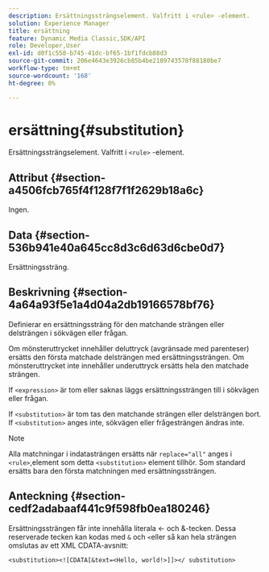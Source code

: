 ```yaml
---
description: Ersättningssträngselement. Valfritt i <rule> -element.
solution: Experience Manager
title: ersättning
feature: Dynamic Media Classic,SDK/API
role: Developer,User
exl-id: d0f1c558-b745-41dc-bf65-1bf1fdcb88d3
source-git-commit: 206e4643e3926cb85b4be2189743578f88180be7
workflow-type: tm+mt
source-wordcount: '168'
ht-degree: 0%

---
```


# ersättning{#substitution}

Ersättningssträngselement. Valfritt i `<rule>` -element.

## Attribut {#section-a4506fcb765f4f128f7f1f2629b18a6c}

Ingen.

## Data {#section-536b941e40a645cc8d3c6d63d6cbe0d7}

Ersättningssträng.

## Beskrivning {#section-4a64a93f5e1a4d04a2db19166578bf76}

Definierar en ersättningssträng för den matchande strängen eller delsträngen i sökvägen eller frågan.

Om mönsteruttrycket innehåller deluttryck (avgränsade med parenteser) ersätts den första matchade delsträngen med ersättningssträngen. Om mönsteruttrycket inte innehåller underuttryck ersätts hela den matchade strängen.

If `<expression>` är tom eller saknas läggs ersättningssträngen till i sökvägen eller frågan.

If `<substitution>` är tom tas den matchande strängen eller delsträngen bort. If `<substitution>` anges inte, sökvägen eller frågesträngen ändras inte.

>[!NOTE]
>
>Alla matchningar i indatasträngen ersätts när `replace="all"` anges i `<rule>`,element som detta `<substitution>` element tillhör. Som standard ersätts bara den första matchningen med ersättningssträngen.

## Anteckning {#section-cedf2adabaaf441c9f598fb0ea180246}

Ersättningssträngen får inte innehålla literala &lt;- och &amp;-tecken. Dessa reserverade tecken kan kodas med `&` och `<`eller så kan hela strängen omslutas av ett XML CDATA-avsnitt:

`<substitution><![CDATA[&text=<Hello, world!>]]></ substitution>`
